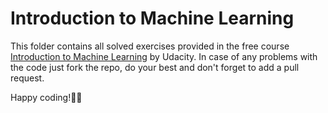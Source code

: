 # Introduction to Machine Learning
This folder contains all solved exercises provided in the free course [Introduction to Machine Learning](https://www.udacity.com/course/intro-to-machine-learning--ud120) by Udacity. In case of any problems with the code just fork the repo, do your best and don't forget to add a pull request.

Happy coding!🤩️🎉️
